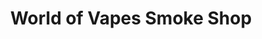 ---
title: "World of Vapes Smoke Shop"
url: /taylorsville/world-of-vapes-smoke-shop/
shop: e-cigarette
---